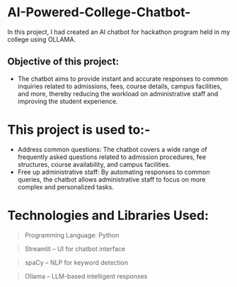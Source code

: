 # AI-Powered-College-Chatbot-
In this project, I had created an AI chatbot for hackathon program held in my college using OLLAMA.

## Objective of this project:
*  The chatbot aims to provide instant and accurate responses to common inquiries related to admissions, fees, course details, campus facilities, and more, thereby reducing the workload on administrative staff and improving the student experience.

# This project is used to:-
* Address common questions: The chatbot covers a wide range of frequently asked questions related to admission procedures, fee structures, course availability, and campus facilities.
* Free up administrative staff: By automating responses to common queries, the chatbot allows administrative staff to focus on more complex and personalized tasks.

# Technologies and Libraries Used:

> Programming Language: Python

> Streamlit – UI for chatbot interface

> spaCy – NLP for keyword detection

> Ollama – LLM-based intelligent responses




